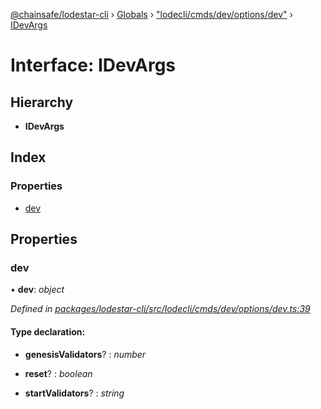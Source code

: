 [@chainsafe/lodestar-cli](../README.md) › [Globals](../globals.md) › ["lodecli/cmds/dev/options/dev"](../modules/_lodecli_cmds_dev_options_dev_.md) › [IDevArgs](_lodecli_cmds_dev_options_dev_.idevargs.md)

# Interface: IDevArgs

## Hierarchy

* **IDevArgs**

## Index

### Properties

* [dev](_lodecli_cmds_dev_options_dev_.idevargs.md#dev)

## Properties

###  dev

• **dev**: *object*

*Defined in [packages/lodestar-cli/src/lodecli/cmds/dev/options/dev.ts:39](https://github.com/ChainSafe/lodestar/blob/ee8ffa456/packages/lodestar-cli/src/lodecli/cmds/dev/options/dev.ts#L39)*

#### Type declaration:

* **genesisValidators**? : *number*

* **reset**? : *boolean*

* **startValidators**? : *string*
